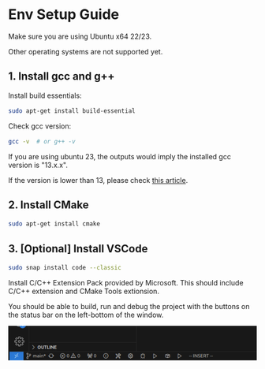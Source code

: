 # Env Setup Guide

Make sure you are using Ubuntu x64 22/23.

Other operating systems are not supported yet.

## 1. Install gcc and g++

Install build essentials:

```bash
sudo apt-get install build-essential
```

Check gcc version:

```bash
gcc -v  # or g++ -v
```

If you are using ubuntu 23, the outputs would imply the installed gcc version is "13.x.x".

If the version is lower than 13, please check [this article](https://github.com/jamesnulliu/My_Notes/blob/main/Linux/Use_Cxx20_in_Ubuntu22.md).


## 2. Install CMake

```bash
sudo apt-get install cmake
```

## 3. \[Optional\] Install VSCode

```bash
sudo snap install code --classic
```

Install C/C++ Extension Pack provided by Microsoft. This should include C/C++ extension and CMake Tools extionsion.

You should be able to build, run and debug the project with the buttons on the status bar on the left-bottom of the window.

<img src="imgs/cmake.png"></img>